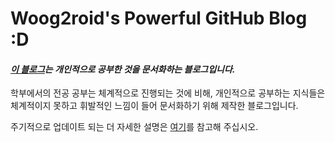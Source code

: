 # Woog2roid's Powerful GitHub Blog :D
   
#### *[이 블로그](https://woog2roid.github.io/old-blog)는 개인적으로 공부한 것을 문서화하는 블로그입니다.*
 
학부에서의 전공 공부는 체계적으로 진행되는 것에 비해, 개인적으로 공부하는 지식들은 체계적이지 못하고 휘발적인 느낌이 들어 문서화하기 위해 제작한 블로그입니다.

주기적으로 업데이트 되는 더 자세한 설명은 [여기](https://woog2roid.github.io/old-blog/about/)를 참고해 주십시오.